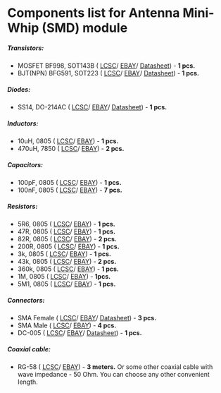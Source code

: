 # Components list for Antenna Mini-Whip (SMD) module

##### Transistors:
- MOSFET BF998, SOT143B (
[LCSC](https://lcsc.com/search?q=bf998)/
[EBAY](https://www.ebay.com/sch/i.html?_from=R40&_trksid=p2050601.m570.l1313.TR0.TRC0.H0.XBF998.TRS0&_nkw=BF998&_sacat=0)/
[Datasheet](./Datasheets/MOSFET/BF998-Datasheet.pdf)) - **1 pcs.**
- BJT(NPN) BFG591, SOT223 (
[LCSC](https://lcsc.com/search?q=bfg591)/
[EBAY](https://www.ebay.com/sch/i.html?_from=R40&_trksid=p2050601.m570.l1313.TR11.TRC1.A0.H0.Xbfg591.TRS0&_nkw=bfg591&_sacat=0)/
[Datasheet](./Datasheets/BJT%20(NPN)/BFG591-Datasheet.pdf)) - **1 pcs.**

##### Diodes:
- SS14, DO-214AC (
[LCSC](https://lcsc.com/search?q=ss14%20do-214ac)/
[EBAY](https://www.ebay.com/sch/i.html?_odkw=ss14&_osacat=0&_from=R40&_trksid=p2045573.m570.l1313.TR0.TRC0.H0.Xss14+do-214ac.TRS1&_nkw=ss14+do-214ac&_sacat=0)/
[Datasheet](./Datasheets/Diodes/SS14-SS16-Diode-Datasheet.pdf)) - **1 pcs.**

##### Inductors:
- 10uH, 0805 (
[LCSC](https://lcsc.com/search?q=10uh%200805)/
[EBAY](https://www.ebay.com/sch/i.html?_from=R40&_trksid=p2050601.m570.l1313.TR3.TRC0.A0.H0.X10uh+0805.TRS0&_nkw=10uh+0805&_sacat=0)) - **1 pcs.**
- 470uH, 7850 (
[LCSC](https://lcsc.com/search?q=470uh%207850)/
[EBAY](https://www.ebay.com/sch/i.html?_from=R40&_trksid=p2050601.m570.l1313.TR0.TRC0.H0.X470uh.TRS0&_nkw=470uh&_sacat=0)) - **2 pcs.**

##### Capacitors:
- 100pF, 0805 (
[LCSC](https://lcsc.com/search?q=100pf%200805)/
[EBAY](https://www.ebay.com/sch/i.html?_from=R40&_trksid=p2050601.m570.l1313.TR12.TRC2.A0.H0.X100pf+0805.TRS0&_nkw=100pf+0805&_sacat=0)) - **1 pcs.**
- 100nF, 0805 (
[LCSC](https://lcsc.com/search?q=100nf%200805)/
[EBAY](https://www.ebay.com/sch/i.html?_from=R40&_trksid=p2050601.m570.l1313.TR6.TRC1.A0.H0.X100nf+0805.TRS0&_nkw=100nf+0805&_sacat=0)) - **7 pcs.**

##### Resistors:
- 5R6, 0805 (
[LCSC](https://lcsc.com/search?q=5R6%200805)/
[EBAY](https://www.ebay.com/sch/i.html?_from=R40&_trksid=p2050601.m570.l1313.TR2.TRC0.A0.H0.X5r6+0805.TRS0&_nkw=5r6+0805&_sacat=0)) - **1 pcs.**
- 47R, 0805 (
[LCSC](https://lcsc.com/search?q=47R%200805)/
[EBAY](https://www.ebay.com/sch/i.html?_from=R40&_trksid=p2050601.m570.l1313.TR11.TRC1.A0.H0.X47R+0805.TRS0&_nkw=47R+0805&_sacat=0)) - **1 pcs.**
- 82R, 0805 (
[LCSC](https://lcsc.com/search?q=82R%200805)/
[EBAY](https://www.ebay.com/sch/i.html?_from=R40&_trksid=p2050601.m570.l1313.TR10.TRC0.A0.H0.X82r+0805.TRS0&_nkw=82r+0805&_sacat=0)) - **2 pcs.**
- 200R, 0805 (
[LCSC](https://lcsc.com/search?q=200R%200805)/
[EBAY](https://www.ebay.com/sch/i.html?_from=R40&_trksid=p2050601.m570.l1313.TR11.TRC1.A0.H0.X200r+0805.TRS0&_nkw=200r+0805&_sacat=0)) - **1 pcs.**
- 3k, 0805 (
[LCSC](https://lcsc.com/search?q=3k%200805)/
[EBAY](https://www.ebay.com/sch/i.html?_from=R40&_trksid=p2050601.m570.l1313.TR12.TRC2.A0.H0.X3k+0805.TRS0&_nkw=3k+0805&_sacat=0)) - **1 pcs.**
- 43k, 0805 (
[LCSC](https://lcsc.com/search?q=43k%200805)/
[EBAY](https://www.ebay.com/sch/i.html?_from=R40&_trksid=p2050601.m570.l1313.TR10.TRC0.A0.H0.X43k+0805.TRS0&_nkw=43k+0805&_sacat=0)) - **2 pcs.**
- 360k, 0805 (
[LCSC](https://lcsc.com/search?q=360k%200805)/
[EBAY](https://www.ebay.com/sch/i.html?_from=R40&_trksid=p2050601.m570.l1313.TR12.TRC2.A0.H0.X360k+0805.TRS0&_nkw=360k+0805&_sacat=0)) - **1 pcs.**
- 1M, 0805 (
[LCSC](https://lcsc.com/search?q=1M%200805)/
[EBAY](https://www.ebay.com/sch/i.html?_from=R40&_trksid=p2050601.m570.l1313.TR12.TRC2.A0.H0.X1m+0805.TRS0&_nkw=1m+0805&_sacat=0)) - **1pcs.**
- 5M1, 0805 (
[LCSC](https://lcsc.com/search?q=5M1%200805)/
[EBAY](https://www.ebay.com/sch/i.html?_from=R40&_trksid=p2050601.m570.l1313.TR1.TRC0.A0.H0.X5m1+080.TRS0&_nkw=5m1+0805&_sacat=0)) - **1 pcs.**

##### Connectors:
- SMA Female (
[LCSC](https://lcsc.com/search?q=sma%20female%20edge)/
[EBAY](https://www.ebay.com/sch/i.html?_from=R40&_trksid=p2050601.m570.l1312.R1.TR9.TRC1.A0.H0.Xsma+female+.TRS2&_nkw=sma+female+edge&_sacat=0)/
[Datasheet](./Datasheets/Connectors/SMA-Female-Datasheet.pdf)) - **3 pcs.**
- SMA Male (
[LCSC](https://lcsc.com/search?q=sma%20male)/
[EBAY](https://www.ebay.com/sch/i.html?_from=R40&_trksid=p2050601.m570.l1313.TR0.TRC0.A0.H0.Xsma+male.TRS5&_nkw=sma+male&_sacat=0)) - **4 pcs.**
- DC-005 (
[LCSC](https://lcsc.com/search?q=dc-005)/
[EBAY](https://www.ebay.com/sch/i.html?_from=R40&_trksid=p2050601.m570.l1313.TR10.TRC2.A0.H0.Xdc-005.TRS2&_nkw=dc-005&_sacat=0)/
[Datasheet](./Datasheets/Connectors/DC-005-Datasheet.pdf)) - **1 pcs.**
 
##### Coaxial cable:
- RG-58 (
[LCSC](https://lcsc.com/search?q=rg58)/
[EBAY](https://www.ebay.com/sch/i.html?_from=R40&_trksid=p2050601.m570.l1313.TR11.TRC2.A0.H0.Xrg58.TRS1&_nkw=rg58&_sacat=0)) - **3 meters.** Or some other coaxial cable with wave impedance - 50 Ohm. You can choose any other convenient length.